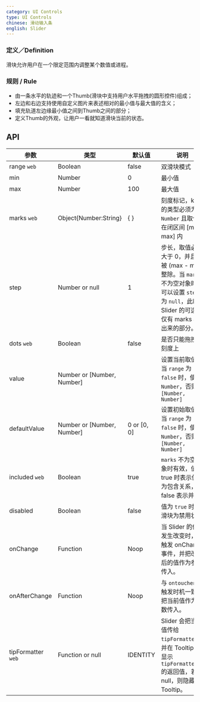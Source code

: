 ```yaml
---
category: UI Controls
type: UI Controls
chinese: 滑动输入条
english: Slider
---
```



### 定义／Definition
滑块允许用户在一个限定范围内调整某个数值或进程。

### 规则 / Rule
- 由一条水平的轨迹和一个Thumb(滑块中支持用户水平拖拽的圆形控件)组成；
- 左边和右边支持使用自定义图片来表述相对的最小值与最大值的含义；
- 填充轨道左边缘最小值之间到Thumb之间的部分；
- 定义Thumb的外观，让用户一看就知道滑块当前的状态。


## API


| 参数        | 类型           | 默认值               | 说明       |
|------------|----------------|--------------------|--------------|
| range `web`     | Boolean        | false |  双滑块模式  |
| min    |  Number     | 0     | 最小值 |
| max    |  Number     | 100    | 最大值 |
| marks `web`     |  Object{Number:String}     | { }    | 刻度标记，key 的类型必须为 `Number` 且取值在闭区间 [min, max] 内 |
| step    |  Number or null     | 1    | 步长，取值必须大于 0，并且可被 (max - min) 整除。当 `marks` 不为空对象时，可以设置 `step` 为 `null`，此时 Slider 的可选值仅有 marks 标出来的部分。 |
| dots `web`     |  Boolean     | false    | 是否只能拖拽到刻度上 |
| value    |  Number or [Number, Number]     |     | 设置当前取值。当 `range` 为 `false` 时，使用 `Number`，否则用 `[Number, Number]` |
| defaultValue    |  Number or [Number, Number]      | 0 or [0, 0]    | 设置初始取值。当 `range` 为 `false` 时，使用 `Number`，否则用 `[Number, Number]` |
| included `web`     |  Boolean     | true    | `marks` 不为空对象时有效，值为 true 时表示值为包含关系，false 表示并列 |
| disabled    |  Boolean     | false    | 值为 `true` 时，滑块为禁用状态 |
| onChange    |  Function     | Noop    | 当 Slider 的值发生改变时，会触发 onChange 事件，并把改变后的值作为参数传入。 |
| onAfterChange    |  Function     | Noop    | 与 `ontouchend` 触发时机一致，把当前值作为参数传入。 |
| tipFormatter `web`     |  Function or null     | IDENTITY    | Slider 会把当前值传给 `tipFormatter`，并在 Tooltip 中显示 `tipFormatter` 的返回值，若为 null，则隐藏 Tooltip。 |
